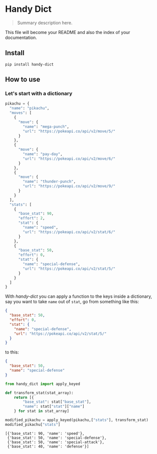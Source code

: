# Handy Dict
> Summary description here.


This file will become your README and also the index of your documentation.

## Install

`pip install handy-dict`

## How to use

### Let's start with a dictionary

```python
pikachu = {
  "name": "pikachu",
  "moves": [
    {
      "move": {
        "name": "mega-punch",
        "url": "https://pokeapi.co/api/v2/move/5/"
      }
    },
    {
      "move": {
        "name": "pay-day",
        "url": "https://pokeapi.co/api/v2/move/6/"
      }
    },
    {
      "move": {
        "name": "thunder-punch",
        "url": "https://pokeapi.co/api/v2/move/9/"
      }
    }
  ],
  "stats": [
    {
      "base_stat": 90,
      "effort": 2,
      "stat": {
        "name": "speed",
        "url": "https://pokeapi.co/api/v2/stat/6/"
      }
    },
    {
      "base_stat": 50,
      "effort": 0,
      "stat": {
        "name": "special-defense",
        "url": "https://pokeapi.co/api/v2/stat/5/"
      }
    }
  ]
}
```

With *handy-dict* you can apply a function to the keys inside a dictionary, say you want to take `name` out of `stat`,  go from something like this:

```json
{
  "base_stat": 50,
  "effort": 0,
  "stat": {
    "name": "special-defense",
    "url": "https://pokeapi.co/api/v2/stat/5/"
  }
}
```

to this:

```json
{
  "base_stat": 50,
  "name": "special-defense"
}
```

```python
from handy_dict import apply_keyed
```

```python
def transform_stat(stat_array):
    return [{
        "base_stat": stat["base_stat"],
        "name": stat["stat"]["name"]
    } for stat in stat_array]
```

```python
modified_pikachu = apply_keyed(pikachu,["stats"], transform_stat)
modified_pikachu["stats"]
```




    [{'base_stat': 90, 'name': 'speed'},
     {'base_stat': 50, 'name': 'special-defense'},
     {'base_stat': 50, 'name': 'special-attack'},
     {'base_stat': 40, 'name': 'defense'}]


